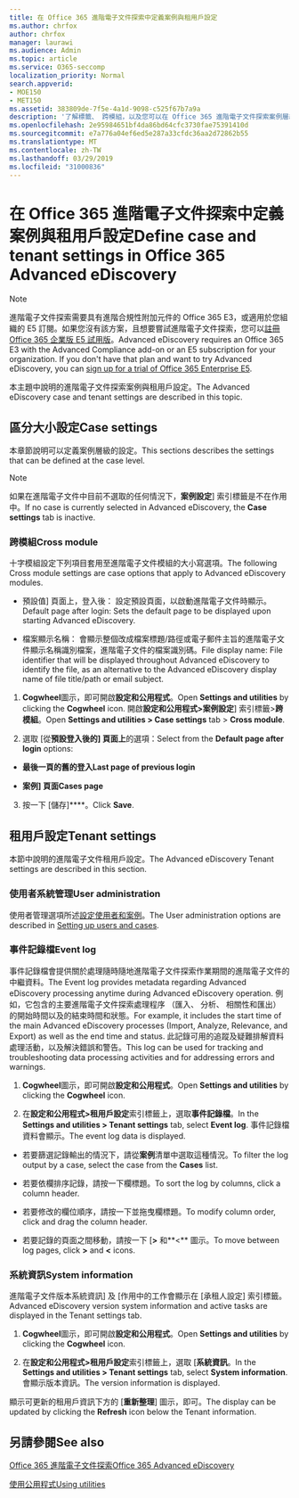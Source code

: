 ```yaml
---
title: 在 Office 365 進階電子文件探索中定義案例與租用戶設定
ms.author: chrfox
author: chrfox
manager: laurawi
ms.audience: Admin
ms.topic: article
ms.service: O365-seccomp
localization_priority: Normal
search.appverid:
- MOE150
- MET150
ms.assetid: 383809de-7f5e-4a1d-9098-c525f67b7a9a
description: '了解標籤、 跨模組，以及您可以在 Office 365 進階電子文件探索案例層級定義的租用戶設定。  '
ms.openlocfilehash: 2e95984651bf4da86bd64cfc3730fae75391410d
ms.sourcegitcommit: e7a776a04ef6ed5e287a33cfdc36aa2d72862b55
ms.translationtype: MT
ms.contentlocale: zh-TW
ms.lasthandoff: 03/29/2019
ms.locfileid: "31000836"
---
```

# <a name="define-case-and-tenant-settings-in-office-365-advanced-ediscovery"></a><span data-ttu-id="67d3a-103">在 Office 365 進階電子文件探索中定義案例與租用戶設定</span><span class="sxs-lookup"><span data-stu-id="67d3a-103">Define case and tenant settings in Office 365 Advanced eDiscovery</span></span>

> [!NOTE]
> <span data-ttu-id="67d3a-p101">進階電子文件探索需要具有進階合規性附加元件的 Office 365 E3，或適用於您組織的 E5 訂閱。如果您沒有該方案，且想要嘗試進階電子文件探索，您可以[註冊 Office 365 企業版 E5 試用版](https://go.microsoft.com/fwlink/p/?LinkID=698279)。</span><span class="sxs-lookup"><span data-stu-id="67d3a-p101">Advanced eDiscovery requires an Office 365 E3 with the Advanced Compliance add-on or an E5 subscription for your organization. If you don't have that plan and want to try Advanced eDiscovery, you can [sign up for a trial of Office 365 Enterprise E5](https://go.microsoft.com/fwlink/p/?LinkID=698279).</span></span> 
  
<span data-ttu-id="67d3a-106">本主題中說明的進階電子文件探索案例與租用戶設定。</span><span class="sxs-lookup"><span data-stu-id="67d3a-106">The Advanced eDiscovery case and tenant settings are described in this topic.</span></span>
  
## <a name="case-settings"></a><span data-ttu-id="67d3a-107">區分大小設定</span><span class="sxs-lookup"><span data-stu-id="67d3a-107">Case settings</span></span>

<span data-ttu-id="67d3a-108">本章節說明可以定義案例層級的設定。</span><span class="sxs-lookup"><span data-stu-id="67d3a-108">This sections describes the settings that can be defined at the case level.</span></span>
  
> [!NOTE]
> <span data-ttu-id="67d3a-109">如果在進階電子文件中目前不選取的任何情況下，**案例設定**] 索引標籤是不在作用中。</span><span class="sxs-lookup"><span data-stu-id="67d3a-109">If no case is currently selected in Advanced eDiscovery, the **Case settings** tab is inactive.</span></span> 
  
### <a name="cross-module"></a><span data-ttu-id="67d3a-110">跨模組</span><span class="sxs-lookup"><span data-stu-id="67d3a-110">Cross module</span></span>

<span data-ttu-id="67d3a-111">十字模組設定下列項目套用至進階電子文件模組的大小寫選項。</span><span class="sxs-lookup"><span data-stu-id="67d3a-111">The following Cross module settings are case options that apply to Advanced eDiscovery modules.</span></span>
  
- <span data-ttu-id="67d3a-112">預設值] 頁面上，登入後： 設定預設頁面，以啟動進階電子文件時顯示。</span><span class="sxs-lookup"><span data-stu-id="67d3a-112">Default page after login: Sets the default page to be displayed upon starting Advanced eDiscovery.</span></span>
    
- <span data-ttu-id="67d3a-113">檔案顯示名稱： 會顯示整個改成檔案標題/路徑或電子郵件主旨的進階電子文件顯示名稱識別檔案，進階電子文件的檔案識別碼。</span><span class="sxs-lookup"><span data-stu-id="67d3a-113">File display name: File identifier that will be displayed throughout Advanced eDiscovery to identify the file, as an alternative to the Advanced eDiscovery display name of file title/path or email subject.</span></span>
    
1. <span data-ttu-id="67d3a-114">**Cogwheel**圖示，即可開啟**設定和公用程式**。</span><span class="sxs-lookup"><span data-stu-id="67d3a-114">Open **Settings and utilities** by clicking the **Cogwheel** icon.</span></span> <span data-ttu-id="67d3a-115">開啟**設定和公用程式\>案例設定**] 索引標籤\>**跨模組**。</span><span class="sxs-lookup"><span data-stu-id="67d3a-115">Open **Settings and utilities \> Case settings** tab \> **Cross module**.</span></span> 
    
2. <span data-ttu-id="67d3a-116">選取 [從**預設登入後的] 頁面上**的選項：</span><span class="sxs-lookup"><span data-stu-id="67d3a-116">Select from the **Default page after login** options:</span></span> 
    
  - <span data-ttu-id="67d3a-117">**最後一頁的舊的登入**</span><span class="sxs-lookup"><span data-stu-id="67d3a-117">**Last page of previous login**</span></span>
    
  - <span data-ttu-id="67d3a-118">**案例] 頁面**</span><span class="sxs-lookup"><span data-stu-id="67d3a-118">**Cases page**</span></span>
    
3. <span data-ttu-id="67d3a-119">按一下 [儲存]\*\*\*\*。</span><span class="sxs-lookup"><span data-stu-id="67d3a-119">Click **Save**.</span></span>
    
## <a name="tenant-settings"></a><span data-ttu-id="67d3a-120">租用戶設定</span><span class="sxs-lookup"><span data-stu-id="67d3a-120">Tenant settings</span></span>

<span data-ttu-id="67d3a-121">本節中說明的進階電子文件租用戶設定。</span><span class="sxs-lookup"><span data-stu-id="67d3a-121">The Advanced eDiscovery Tenant settings are described in this section.</span></span>
  
### <a name="user-administration"></a><span data-ttu-id="67d3a-122">使用者系統管理</span><span class="sxs-lookup"><span data-stu-id="67d3a-122">User administration</span></span>

<span data-ttu-id="67d3a-123">使用者管理選項所述[設定使用者和案例](set-up-users-and-cases-in-advanced-ediscovery.md)。</span><span class="sxs-lookup"><span data-stu-id="67d3a-123">The User administration options are described in [Setting up users and cases](set-up-users-and-cases-in-advanced-ediscovery.md).</span></span>
  
### <a name="event-log"></a><span data-ttu-id="67d3a-124">事件記錄檔</span><span class="sxs-lookup"><span data-stu-id="67d3a-124">Event log</span></span>

<span data-ttu-id="67d3a-125">事件記錄檔會提供關於處理隨時隨地進階電子文件探索作業期間的進階電子文件的中繼資料。</span><span class="sxs-lookup"><span data-stu-id="67d3a-125">The Event log provides metadata regarding Advanced eDiscovery processing anytime during Advanced eDiscovery operation.</span></span> <span data-ttu-id="67d3a-126">例如，它包含的主要進階電子文件探索處理程序 （匯入、 分析、 相關性和匯出） 的開始時間以及的結束時間和狀態。</span><span class="sxs-lookup"><span data-stu-id="67d3a-126">For example, it includes the start time of the main Advanced eDiscovery processes (Import, Analyze, Relevance, and Export) as well as the end time and status.</span></span> <span data-ttu-id="67d3a-127">此記錄可用的追蹤及疑難排解資料處理活動，以及解決錯誤和警告。</span><span class="sxs-lookup"><span data-stu-id="67d3a-127">This log can be used for tracking and troubleshooting data processing activities and for addressing errors and warnings.</span></span>
  
1. <span data-ttu-id="67d3a-128">**Cogwheel**圖示，即可開啟**設定和公用程式**。</span><span class="sxs-lookup"><span data-stu-id="67d3a-128">Open **Settings and utilities** by clicking the **Cogwheel** icon.</span></span> 
    
2. <span data-ttu-id="67d3a-129">在**設定和公用程式\>租用戶設定**索引標籤上，選取**事件記錄檔**。</span><span class="sxs-lookup"><span data-stu-id="67d3a-129">In the **Settings and utilities \> Tenant settings** tab, select **Event log**.</span></span> <span data-ttu-id="67d3a-130">事件記錄檔資料會顯示。</span><span class="sxs-lookup"><span data-stu-id="67d3a-130">The event log data is displayed.</span></span>
    
  - <span data-ttu-id="67d3a-131">若要篩選記錄輸出的情況下，請從**案例**清單中選取這種情況。</span><span class="sxs-lookup"><span data-stu-id="67d3a-131">To filter the log output by a case, select the case from the **Cases** list.</span></span> 
    
  - <span data-ttu-id="67d3a-132">若要依欄排序記錄，請按一下欄標題。</span><span class="sxs-lookup"><span data-stu-id="67d3a-132">To sort the log by columns, click a column header.</span></span> 
    
  - <span data-ttu-id="67d3a-133">若要修改的欄位順序，請按一下並拖曳欄標題。</span><span class="sxs-lookup"><span data-stu-id="67d3a-133">To modify column order, click and drag the column header.</span></span>
    
  - <span data-ttu-id="67d3a-134">若要記錄的頁面之間移動，請按一下 [**\>** 和**\<** 圖示。</span><span class="sxs-lookup"><span data-stu-id="67d3a-134">To move between log pages, click **\>** and **\<** icons.</span></span> 
    
### <a name="system-information"></a><span data-ttu-id="67d3a-135">系統資訊</span><span class="sxs-lookup"><span data-stu-id="67d3a-135">System information</span></span>

<span data-ttu-id="67d3a-136">進階電子文件版本系統資訊] 及 [作用中的工作會顯示在 [承租人設定] 索引標籤。</span><span class="sxs-lookup"><span data-stu-id="67d3a-136">Advanced eDiscovery version system information and active tasks are displayed in the Tenant settings tab.</span></span>
  
1. <span data-ttu-id="67d3a-137">**Cogwheel**圖示，即可開啟**設定和公用程式**。</span><span class="sxs-lookup"><span data-stu-id="67d3a-137">Open **Settings and utilities** by clicking the **Cogwheel** icon.</span></span> 
    
2. <span data-ttu-id="67d3a-138">在**設定和公用程式\>租用戶設定**索引標籤上，選取 [**系統資訊**。</span><span class="sxs-lookup"><span data-stu-id="67d3a-138">In the **Settings and utilities \> Tenant settings** tab, select **System information**.</span></span> <span data-ttu-id="67d3a-139">會顯示版本資訊。</span><span class="sxs-lookup"><span data-stu-id="67d3a-139">The version information is displayed.</span></span>
    
<span data-ttu-id="67d3a-140">顯示可更新的租用戶資訊下方的 [**重新整理**] 圖示，即可。</span><span class="sxs-lookup"><span data-stu-id="67d3a-140">The display can be updated by clicking the **Refresh** icon below the Tenant information.</span></span> 
  
## <a name="see-also"></a><span data-ttu-id="67d3a-141">另請參閱</span><span class="sxs-lookup"><span data-stu-id="67d3a-141">See also</span></span>

[<span data-ttu-id="67d3a-142">Office 365 進階電子文件探索</span><span class="sxs-lookup"><span data-stu-id="67d3a-142">Office 365 Advanced eDiscovery</span></span>](office-365-advanced-ediscovery.md)
  
[<span data-ttu-id="67d3a-143">使用公用程式</span><span class="sxs-lookup"><span data-stu-id="67d3a-143">Using utilities</span></span>](use-advanced-ediscovery-utilities.md)

